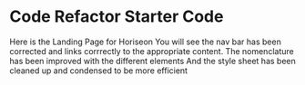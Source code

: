 # Code Refactor Starter Code
Here is the Landing Page for Horiseon 
You will see the nav bar has been corrected and links corrrectly to the appropriate content.
The nomenclature has been improved with the different elements
And the style sheet has been cleaned up and condensed to be more efficient 

